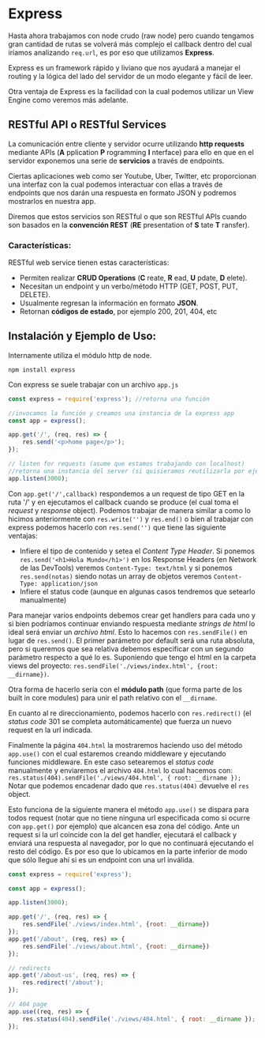 # Express
Hasta ahora trabajamos con node crudo (raw node) pero cuando tengamos gran cantidad de rutas se volverá más complejo el callback dentro del cual iríamos analizando `req.url`, es por eso que utilizamos **Express**.

Express es un framework rápido y liviano que nos ayudará a manejar el routing y la lógica del lado del servidor de un modo elegante y fácil de leer. 

Otra ventaja de Express es la facilidad con la cual podemos utilizar un View Engine como veremos más adelante. 

## RESTful API o RESTful Services
La comunicación entre cliente y servidor ocurre utilizando **http requests** mediante APIs (**A** pplication **P** rogramming **I** nterface) para ello en que en el servidor exponemos una serie de **servicios** a través de endpoints.

Ciertas aplicaciones web como ser Youtube, Uber, Twitter, etc proporcionan una interfaz con la cual podemos interactuar con ellas a través de endpoints que nos darán una respuesta en formato JSON y podremos mostrarlos en nuestra app.

 Diremos que estos servicios son RESTful o que son RESTful APIs cuando son basados en la **convención REST** (**RE** presentation of **S** tate **T** ransfer).

### Características:
RESTful web service tienen estas características:
-   Permiten realizar **CRUD Operations** (**C** reate, **R** ead, **U** pdate, **D** elete).
-   Necesitan un endpoint y un verbo/método HTTP (GET, POST, PUT, DELETE).
-   Usualmente regresan la información en formato **JSON**.
-   Retornan **códigos de estado**, por ejemplo 200, 201, 404, etc

## Instalación y Ejemplo de Uso:
Internamente utiliza el módulo http de node.

```
npm install express
```



Con express se suele trabajar con un archivo `app.js`

```js
const express = require('express'); //retorna una función

//invocamos la función y creamos una instancia de la express app
const app = express(); 

app.get('/', (req, res) => {
	res.send('<p>home page</p>');
});

// listen for requests (asume que estamos trabajando con localhost)
//retorna una instancia del server (si quisieramos reutilizarla por ejemplo para web sockets lo almacenaríamos en una constante).
app.listen(3000);
```



Con `app.get('/',callback)` respondemos a un request de tipo GET en la ruta '/' y en ejecutamos el callback cuando se produce (el cual toma el *request* y *response* object).
Podemos trabajar de manera similar a como lo hicimos anteriormente con `res.write('')` y `res.end()` o bien al trabajar con express podemos hacerlo con `res.send('')` que tiene las siguiente ventajas:

* Infiere el tipo de contenido y setea el *Content Type Header*. Si ponemos `res.send('<h1>Hola Mundo</h1>')` en los Response Headers (en Network de las DevTools) veremos `Content-Type: text/html` y si ponemos `res.send(notas)` siendo notas un array de objetos veremos `Content-Type: application/json`
* Infiere el status code (aunque en algunas casos tendremos que setearlo manualmente)

Para manejar varios endpoints debemos crear get handlers para cada uno y  si bien podríamos continuar enviando respuesta mediante *strings de html*  lo ideal será enviar un *archivo html*. Esto lo hacemos con `res.sendFile()` en lugar de `res.send()`. El primer parámetro por default será una ruta absoluta, pero si queremos que sea relativa debemos especificar con un segundo parámetro respecto a qué lo es. Suponiendo que tengo el html en la carpeta views del proyecto: `res.sendFile('./views/index.html', {root: __dirname})`.

Otra forma de hacerlo sería con el **módulo path** (que forma parte de los built in core modules) para unir el path relativo con el `__dirname`.

En cuanto al re direccionamiento, podemos hacerlo con `res.redirect()` (el *status code* 301 se completa automáticamente) que fuerza un nuevo request en la url indicada.

Finalmente la página `404.html` la mostraremos haciendo uso del método `app.use()` con el cual estaremos creando middleware y ejecutando funciones middleware. En este caso setearemos el *status code* manualmente y enviaremos el archivo `404.html` lo cual hacemos con: `res.status(404).sendFile('./views/404.html', { root: __dirname });` Notar que podemos encadenar dado que `res.status(404)` devuelve el `res` object.

Esto funciona de la siguiente manera el método `app.use()` se dispara para todos request (notar que no tiene ninguna url especificada como si ocurre con `app.get()` por ejemplo) que alcancen esa zona del código. Ante un request si la url coincide con la del get handler, ejecutará el callback y enviará una respuesta al navegador, por lo que no continuará ejecutando el resto del código. Es por eso que lo ubicamos en la parte inferior de modo que sólo llegue ahí si es un endpoint con una url inválida. 

```js
const express = require('express'); 

const app = express(); 

app.listen(3000);

app.get('/', (req, res) => {
	res.sendFile('./views/index.html', {root: __dirname})
});
app.get('/about', (req, res) => {
	res.sendFile('./views/about.html', {root: __dirname})
});

// redirects
app.get('/about-us', (req, res) => {
	res.redirect('/about');
});

// 404 page
app.use((req, res) => {
	res.status(404).sendFile('./views/404.html', { root: __dirname });
});
```
